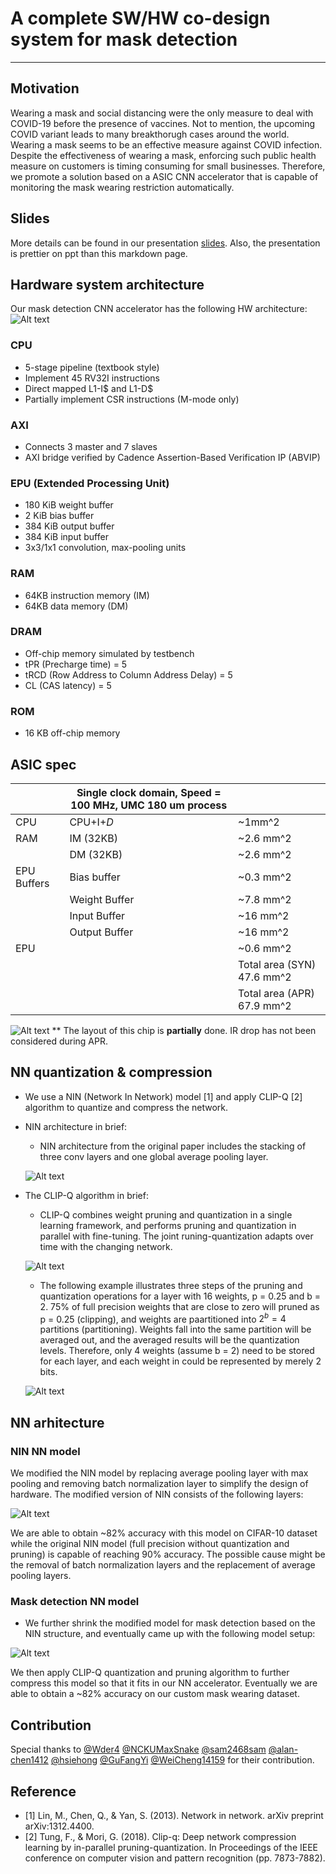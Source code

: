 # A complete SW/HW co-design system for mask detection

<!--- ### VLSI System Design (VSD) 2021 Final Project in NCKU, Tainan --->
---
## Motivation
Wearing a mask and social distancing were the only measure to deal with COVID-19 before the presence of vaccines. Not to mention, the upcoming COVID variant leads to many breakthorugh cases around the world. Wearing a mask seems to be an effective measure against COVID infection. Despite the effectiveness of wearing a mask, enforcing such public health measure on customers is timing consuming for small businesses. Therefore, we promote a solution based on a ASIC CNN accelerator that is capable of monitoring the mask wearing restriction automatically.

## Slides
More details can be found in our presentation [slides](slides/presentation.pptx). Also, the presentation is prettier on ppt than this markdown page.

## Hardware system architecture
Our mask detection CNN accelerator has the following HW architecture:
![Alt text](./figure/hardware_arch.png?raw=true)
### CPU
- 5-stage pipeline (textbook style)
- Implement 45 RV32I instructions
- Direct mapped L1-I$ and L1-D$
- Partially implement CSR instructions (M-mode only)

### AXI
- Connects 3 master and 7 slaves
- AXI bridge verified by Cadence Assertion-Based Verification IP (ABVIP)

### EPU (Extended Processing Unit)
- 180 KiB weight buffer
- 2 KiB bias buffer
- 384 KiB output buffer
- 384 KiB input buffer
- 3x3/1x1 convolution, max-pooling units

### RAM
- 64KB instruction memory (IM)
- 64KB data memory (DM)

### DRAM
- Off-chip memory simulated by testbench
- tPR (Precharge time) = 5
- tRCD (Row Address to Column Address Delay) = 5
- CL (CAS latency) = 5

### ROM
- 16 KB off-chip memory 

## ASIC spec
| | Single clock domain, Speed = 100 MHz, UMC 180 um process | |
| -           | -             | -               |
| CPU         | CPU+I$+D$     | ~1mm^2          |
| RAM         | IM (32KB)     | ~2.6 mm^2       |
|             | DM (32KB)     | ~2.6 mm^2       |
| EPU Buffers | Bias buffer   | ~0.3 mm^2       |
|             | Weight Buffer | ~7.8 mm^2       |
|             | Input Buffer  | ~16 mm^2        | 
|             | Output Buffer | ~16 mm^2        |
| EPU         |               | ~0.6 mm^2       |
|             || Total area (SYN) 47.6 mm^2     |
|             || Total area (APR) 67.9 mm^2     |

  ![Alt text](./figure/APR_layout.png?raw=true)
** The layout of this chip is **partially** done. IR drop has not been considered during APR. 

###
## NN quantization & compression
- We use a NIN (Network In Network) model [1] and apply CLIP-Q [2] algorithm to quantize and compress the network.

- NIN architecture in brief:

  - NIN architecture from the original paper includes the stacking of three conv layers and one global average pooling layer.

  ![Alt text](./figure/NIN_orig_arch.png?raw=true)

- The CLIP-Q algorithm in brief: 

  - CLIP-Q combines weight pruning and quantization in a single learning framework, and performs pruning and quantization in parallel with fine-tuning. The joint runing-quantization adapts over time with the changing network.

  ![Alt text](./figure/CLIP-Q_1.png?raw=true)

  - The following example illustrates three steps of the pruning and quantization operations for a layer with 16 weights, p = 0.25 and b = 2. 75% of full precision weights that are close to zero will pruned as p = 0.25 (clipping), and weights are paartitioned into $2^b=4$ partitions (partitioning). Weights fall into the same partition will be averaged out, and the averaged results will be the quantization levels. Therefore, only 4 weights (assume b = 2) need to be stored for each layer, and each weight in could be represented by merely 2 bits. 

  ![Alt text](./figure/CLIP-Q_2.png?raw=true)

## NN arhitecture
### NIN NN model
We modified the NIN model by replacing average pooling layer with max pooling and removing batch normalization layer to simplify the design of hardware. The modified version of NIN consists of the following layers: 

![Alt text](./figure/NIN_arch.png?raw=true)

We are able to obtain ~82% accuracy with this model on CIFAR-10 dataset while the original NIN model (full precision without quantization and pruning) is capable of reaching 90% accuracy. The possible cause might be the removal of batch normalization layers and the replacement of average pooling layers.

### Mask detection NN model
- We further shrink the modified model for mask detection based on the NIN structure, and eventually came up with the following model setup:

![Alt text](./figure/mask_NN_arch.png?raw=true)

We then apply CLIP-Q quantization and pruning algorithm to further compress this model so that it fits in our NN accelerator. Eventually we are able to obtain a ~82% accuracy on our custom mask wearing dataset.

## Contribution
Special thanks to [@Wder4](https://github.com/Wder4) [@NCKUMaxSnake](https://github.com/NCKUMaxSnake) [@sam2468sam](https://github.com/sam2468sam) [@alan-chen1412](https://github.com/alan-chen1412) [@hsiehong](https://github.com/hsiehong) [@GuFangYi](https://github.com/GuFangYi) [@WeiCheng14159](https://github.com/WeiCheng14159) for their contribution.
## Reference
- [1] Lin, M., Chen, Q., & Yan, S. (2013). Network in network. arXiv preprint arXiv:1312.4400.
- [2] Tung, F., & Mori, G. (2018). Clip-q: Deep network compression learning by in-parallel pruning-quantization. In Proceedings of the IEEE conference on computer vision and pattern recognition (pp. 7873-7882).
